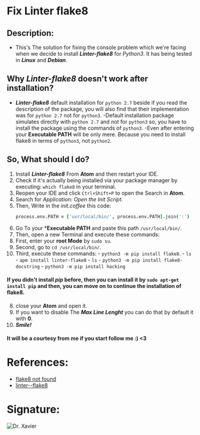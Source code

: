 # Fix Linter flake8

## Description:
* This's The solution for fixing the console problem which we're facing when we decide to install ***Linter-flake8*** for *Python3*. It has being tested in ***Linux*** and ***Debian***.

## Why ***Linter-flake8*** doesn't work after installation?
- ***Linter-flake8*** default installation for `python 2.7` beside if you read the description of the package, you will also find that their implementation was for `python 2.7` not for `python3`.
-Default installation package simulates directly with `python 2.7` and not for `python3` so, you have to install the package using the commands of `python3`.
-Even after entering your **Executable PATH** will be only mere. Because you need to install flake8 in terms of `python3`, not `python2`.

## So, What should I do?

1. Install ***Linter-flake8*** From **Atom** and then restart your IDE.
2. Check if it's actually being installed via your package manager by executing: `which flake8` in your terminal.
3. Reopen your IDE and click `Ctrl+Shift+P` to open the Search in **Atom**.
4. Search for *Application: Open the Init Script*.
5. Then, Write in the *init.coffee* this code:
    ```coffee
    process.env.PATH = ['usr/local/bin/', process.env.PATH].join(':')
    ```
6. Go To your ***Executable PATH** and paste this path `/usr/local/bin/`.
7. Then, open a new Terminal and execute these commands:
  1. First, enter your **root Mode** by `sudo su`.
  2. Second, go to `cd /usr/local/bin/`.
  3. Third, execute these commands:
    - `python3 -m pip install flake8`.
    - `ls`
    - `apm install linter-flake8`
    - `ls`
    - `python3 -m pip install flake8-docstring`
    - `python3 -m pip install hacking`
#### If you didn't install *pip* before, then you can install it by `sudo apt-get install pip` and then, you can move on to continue the installation of flake8.
8. close your **Atom** and open it.
9. If you want to disable The ***Max Line Lenght*** you can do that by default it with **0**.
10. ***Smile!***

#### It will be a courtesy from me if you start follow me :) <3


# References:
- [flake8 not found](https://github.com/AtomLinter/linter-flake8/issues/18)
- [linter--flake8](https://github.com/AtomLinter/linter-flake8)

# Signature:
![Dr. Xavier](https://user-images.githubusercontent.com/72295771/96151299-8e37a380-0f0b-11eb-8aef-615974b8ce1d.png)

